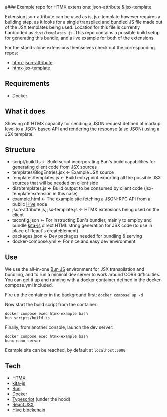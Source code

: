 a### Example repo for HTMX extensions: json-attribute & jsx-template

Extension json-attribute can be used as is, jsx-template however requires a building step, as it looks for a single transpiled and bundled JS file made out of the JSX templates being used. Location for this file is currently hardcoded as `dist/templates.js`. This repo contains a possible build setup for generating this bundle, and a live example for both of the extensions. 

For the stand-alone extensions themselves check out the corresponding repos:
- [htmx-json-attribute](https://github.com/numasi/htmx-json-attribute)
- [htmx-jsx-template](https://github.com/numasi/htmx-jsx-template)

## Requirements

- Docker

## What it does

Showing off HTMX capacity for sending a JSON request defined at markup level to a JSON based API and rendering the response (also JSON) using a JSX template.

## Structure
- script/build.ts <- Build script incorporating Bun's build capabilities for generating client code from JSX sources
- templates/BlogEntries.jsx <- Example JSX source
- templates/templates.js <- Build entrypoint exporting all the possible JSX sources that will be needed on client side
- dist/templates.js <- Build output to be consumed by client code (jsx-template extension in this case)
- example.html <- The example site fetching a JSON-RPC API from a public [Hive](https://hive.blog/) node
- json-attribute.js, jsx-template.js <- HTMX extensions being used on the client
- tsconfig.json <- For instructing Bun's bundler, mainly to employ and bundle [kita-js](https://github.com/kitajs/html) direct HTML string generation for JSX code (to use in place of React's createElement).
- packages.json <- Dev packages needed for bundling & serving
- docker-compose.yml <- For nice and easy dev environment

## Use

We use the all-in-one [Bun JS](https://bun.sh/) environment for JSX transpilation and bundling, and to run a minimal dev server to  work around CORS difficulties. You can get it up and running with a docker container defined in the docker-compose.yml included.

Fire up the container in the background first:
`docker compose up -d`

Now start the build script from the container:
```
docker compose exec htmx-example bash
bun scripts/build.ts
```

Finally, from another console, launch the dev server:
```
docker compose exec htmx-example bash
bunx nano-server
```

Example site can be reached, by default at `localhost:5000`

## Tech

- [HTMX](https://htmx.org/)
- [kita-js](https://github.com/kitajs/html)
- [Bun](https://bun.sh/)
- [Docker](https://www.docker.com)
- [Typescript](https://www.typescriptlang.org/) (under the hood)
- [React JSX](https://react.dev/learn/writing-markup-with-jsx)
- [Hive blockchain](https://hive.io/)
